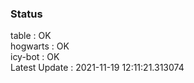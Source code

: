 ### Status


table : OK  
hogwarts : OK  
icy-bot : OK  
Latest Update : 2021-11-19 12:11:21.313074
